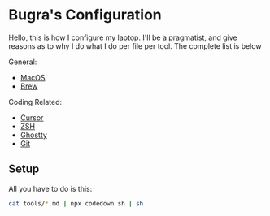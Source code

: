 # Bugra's Configuration

Hello, this is how I configure my laptop. I'll be a pragmatist, and
give reasons as to why I do what I do per file per tool. The
complete list is below

General:
- [MacOS](/tools/macos.md)
- [Brew](/tools/brew.md)

Coding Related:
- [Cursor](/tools/cursor.md)
- [ZSH](/tools/zsh.md)
- [Ghostty](/tools/ghostty.md)
- [Git](/tools/git.md)

## Setup

All you have to do is this:

```sh
cat tools/*.md | npx codedown sh | sh
```
